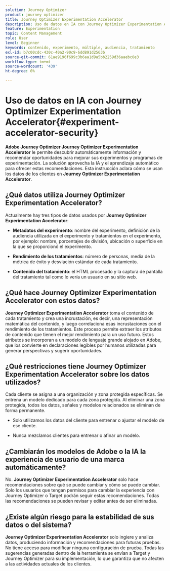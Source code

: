 ```yaml
---
solution: Journey Optimizer
product: journey optimizer
title: Journey Optimizer Experimentation Accelerator
description: Uso de datos en IA con Journey Optimizer Experimentation Accelerator
feature: Experimentation
topic: Content Management
role: User
level: Beginner
keywords: contenido, experimento, múltiple, audiencia, tratamiento
exl-id: b7c00cdc-430c-40a2-90c9-6dd891d2563b
source-git-commit: 61ae9196f699c3b6aa1d9a5bb2259d36aaebc0e3
workflow-type: tm+mt
source-wordcount: '439'
ht-degree: 0%

---
```


# Uso de datos en IA con Journey Optimizer Experimentation Accelerator{#experiment-accelerator-security}

**Adobe Journey Optimizer Journey Optimizer Experimentation Accelerator** le permite descubrir automáticamente información y recomendar oportunidades para mejorar sus experimentos y programas de experimentación. La solución aprovecha la IA y el aprendizaje automático para ofrecer estas recomendaciones. Esta instrucción aclara cómo se usan los datos de los clientes en **Journey Optimizer Experimentation Accelerator**.

## ¿Qué datos utiliza Journey Optimizer Experimentation Accelerator?

Actualmente hay tres tipos de datos usados por **Journey Optimizer Experimentation Accelerator**:

* **Metadatos del experimento**: nombre del experimento, definición de la audiencia utilizada en el experimento y tratamientos en el experimento, por ejemplo: nombre, porcentajes de división, ubicación o superficie en la que se proporcionó el experimento.

* **Rendimiento de los tratamientos**: número de personas, media de la métrica de éxito y desviación estándar de cada tratamiento.

* **Contenido del tratamiento**: el HTML procesado y la captura de pantalla del tratamiento tal como lo vería un usuario en su sitio web.

## ¿Qué hace Journey Optimizer Experimentation Accelerator con estos datos?

**Journey Optimizer Experimentation Accelerator** toma el contenido de cada tratamiento y crea una incrustación, es decir, una representación matemática del contenido, y luego correlaciona esas incrustaciones con el rendimiento de los tratamientos. Este proceso permite extraer los atributos de contenido que tienen el mejor rendimiento para un uso futuro. Estos atributos se incorporan a un modelo de lenguaje grande alojado en Adobe, que los convierte en declaraciones legibles por humanos utilizadas para generar perspectivas y sugerir oportunidades.

## ¿Qué restricciones tiene Journey Optimizer Experimentation Accelerator sobre los datos utilizados?

Cada cliente se asigna a una organización y zona protegida específicas. Se entrena un modelo dedicado para cada zona protegida. Al eliminar una zona protegida, todos los datos, señales y modelos relacionados se eliminan de forma permanente.

* Solo utilizamos los datos del cliente para entrenar o ajustar el modelo de ese cliente.

* Nunca mezclamos clientes para entrenar o afinar un modelo.

## ¿Cambiarán los modelos de Adobe o la IA la experiencia de usuario de una marca automáticamente?

No. **Journey Optimizer Experimentation Accelerator** solo hace recomendaciones sobre qué se puede cambiar y cómo se puede cambiar. Solo los usuarios que tengan permisos para cambiar la experiencia con Journey Optimizer o Target podrán seguir estas recomendaciones. Todas las recomendaciones se pueden revisar y editar antes de ser eliminadas.

## ¿Existe algún riesgo para la estabilidad de sus datos o del sistema?

**Journey Optimizer Experimentation Accelerator** solo ingiere y analiza datos, produciendo información y recomendaciones para futuras pruebas. No tiene acceso para modificar ninguna configuración de prueba. Todas las sugerencias generadas dentro de la herramienta se envían a Target y Journey Optimizer para su implementación, lo que garantiza que no afecten a las actividades actuales de los clientes.
